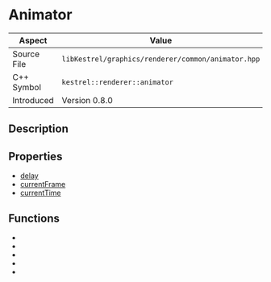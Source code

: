 # Animator
| Aspect | Value |
| --- | --- |
| Source File | `libKestrel/graphics/renderer/common/animator.hpp` |
| C++ Symbol | `kestrel::renderer::animator` |
| Introduced | Version 0.8.0 |
## Description
## Properties

 - [delay](delay.md)
 - [currentFrame](currentFrame.md)
 - [currentTime](currentTime.md)

## Functions

 - [](useCustomFrameCalculation.md)
 - [](reset.md)
 - [](advance.md)
 - [](pause.md)
 - [](start.md)

